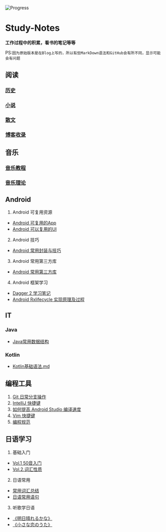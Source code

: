 ![Progress](http://progressed.io/bar/50?title=进度progress)   
# Study-Notes
**工作过程中的积累，看书的笔记等等**

PS:`因为原始版本是在Blog上写的，所以有些MarkDown语法和GitHub会有所不同，显示可能会有问题`
## 阅读
### [历史](https://github.com/Sum41forever/study-notes/tree/master/Book/History)
### [小说](https://github.com/Sum41forever/study-notes/tree/master/Book/Literatures)
### [散文](https://github.com/Sum41forever/study-notes/tree/master/Book/Essay)
### [博客收录](https://github.com/Sum41forever/study-notes/tree/master/Book/Blog%20Article)

## 音乐
### [音乐教程](https://github.com/Sum41forever/study-notes/blob/master/Music/Course/%E5%85%A5%E9%97%A8%E9%98%B6%E6%AE%B5%E6%95%99%E6%9D%90.md)
### [音乐理论](https://github.com/Sum41forever/study-notes/blob/master/Music/Theory/%E9%9B%B6%E5%9F%BA%E7%A1%80%E4%B9%90%E7%90%86%E6%95%99%E7%A8%8B.md)

## Android
1. Android 可复用资源
  + [Android 可复用的App](https://github.com/Sum41forever/study-notes/blob/master/Android/Android%20%E5%8F%AF%E5%A4%8D%E7%94%A8%E7%9A%84App.md)
  + [Android 可以复用的UI](https://github.com/Sum41forever/study-notes/blob/master/Android/Android%20%E5%8F%AF%E5%A4%8D%E7%94%A8%E7%9A%84UI%E5%B8%83%E5%B1%80.md)

2. Android 技巧
  + [Android 常用封装与技巧](https://github.com/Sum41forever/study-notes/blob/master/Android/Android%20%E5%B8%B8%E7%94%A8%E5%B0%81%E8%A3%85%E4%B8%8E%E6%8A%80%E5%B7%A7.md)

3. Android 常用第三方库
  + [Android 常用第三方库](https://github.com/Sum41forever/study-notes/blob/master/Android/Android%20%E5%B8%B8%E7%94%A8%E7%AC%AC%E4%B8%89%E6%96%B9%E5%BA%93.md)

4. Android 框架学习
+ [Dagger 2 学习笔记](https://github.com/Sum41forever/study-notes/blob/master/Android/Dagger%202%20%E5%AD%A6%E4%B9%A0%E7%AC%94%E8%AE%B0.md)
+ [Android Rxlifecycle 实现原理及过程](https://github.com/Sum41forever/study-notes/blob/master/Android/Android%20Rxlifecycle%20%E5%AE%9E%E7%8E%B0%E5%8E%9F%E7%90%86%E5%8F%8A%E8%BF%87%E7%A8%8B.md)

## IT

### Java
  + [Java常用数据结构](https://github.com/Sum41forever/study-notes/blob/master/IT/Java/Java%20Data%20Structure.md)
### Kotlin
  + [Kotlin基础语法.md](https://github.com/Sum41forever/study-notes/blob/master/IT/Kotlin/kotlin%E5%9F%BA%E7%A1%80%E8%AF%AD%E6%B3%95.md)

## 编程工具
1. [Git 日常分支操作](https://github.com/Sum41forever/study-notes/blob/master/Programming-Tools/Git%20%E6%97%A5%E5%B8%B8%E5%88%86%E6%94%AF%E6%93%8D%E4%BD%9C.md)
2. [IntelliJ 快捷键](https://github.com/Sum41forever/study-notes/blob/master/Programming-Tools/IntelliJ%20%E5%BF%AB%E6%8D%B7%E9%94%AE.md)
3. [如何提高 Android Studio 编译速度](https://github.com/Sum41forever/study-notes/blob/master/Programming-Tools/%E5%A6%82%E4%BD%95%E6%8F%90%E9%AB%98%20Android%20Studio%20%E7%BC%96%E8%AF%91%E9%80%9F%E5%BA%A6.md)
4. [Vim 快捷键](https://github.com/Sum41forever/study-notes/blob/master/Programming-Tools/Vim%20%E5%BF%AB%E6%8D%B7%E9%94%AE.md)
5. [编程规范](https://github.com/Sum41forever/study-notes/blob/master/Programming-Tools/%E7%BC%96%E7%A8%8B%E8%A7%84%E8%8C%83.md)


## 日语学习
1. 基础入门
  + [Vol.1 50音入门](https://github.com/Sum41forever/study-notes/blob/master/japanese/Vol.1%2050%E9%9F%B3%E5%85%A5%E9%97%A8.md)
  + [Vol.2.词汇性质](https://github.com/Sum41forever/study-notes/blob/master/japanese/Vol.2.%E8%AF%8D%E6%B1%87%E6%80%A7%E8%B4%A8.md)
2. 日语常用
  + [常用词汇总结](https://github.com/Sum41forever/study-notes/blob/master/japanese/%E5%B8%B8%E7%94%A8%E8%AF%8D%E6%B1%87%E6%80%BB%E7%BB%93.md)
  + [日语常用语句](https://github.com/Sum41forever/study-notes/blob/master/japanese/%E6%97%A5%E8%AF%AD%E5%B8%B8%E7%94%A8%E8%AF%AD%E5%8F%A5.md)
3. 听歌学日语
  + [《明日晴れるかな》](https://github.com/Sum41forever/study-notes/blob/master/japanese/%E5%90%AC%E6%AD%8C%E5%AD%A6%E6%97%A5%E8%AF%AD%20-%20%E3%80%8A%E6%98%8E%E6%97%A5%E6%99%B4%E3%82%8C%E3%82%8B%E3%81%8B%E3%81%AA%E3%80%8B.md)
  + [《小さな恋のうた》](https://github.com/Sum41forever/study-notes/blob/master/japanese/%E5%90%AC%E6%AD%8C%E5%AD%A6%E6%97%A5%E8%AF%AD%20-%20%E5%B0%8F%E3%81%95%E3%81%AA%E6%81%8B%E3%81%AE%E3%81%86%E3%81%9F.md)
